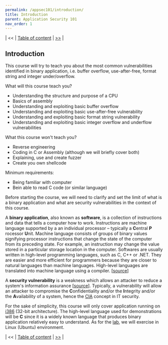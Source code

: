 ```yaml
---
permalink: /appsec101/introduction/
title: Introduction
parent: Application Security 101
nav_order: 1
---
```


| << | [Table of content](https://beaujeant.github.io/AppSec101/) | [>>](https://beaujeant.github.io/AppSec101/cpu/) |

Introduction
------------

This course will try to teach you about the most common vulnerabilities identified in binary application, i.e. buffer overflow, use-after-free, format string and integer under/overflow.

What will this course teach you?
* Understanding the structure and purpose of a CPU
* Basics of assembly
* Understanding and exploiting basic buffer overflow
* Understanding and exploiting basic use-after-free vulnerability
* Understanding and exploiting basic format string vulnerability
* Understanding and exploiting basic integer overflow and underflow vulnerabilities

What this course won't teach you?
* Reverse engineering
* Coding in C or Assembly (although we will briefly cover both)
* Explaining, use and create fuzzer
* Create you own shellcode

Minimum requirements:
* Being familiar with computer
* Bein able to read C code (or similar language)

Before starting the course, we will need to clarify and set the limit of what is a binary application and what are security vulnerabilities in the context of this course.

A __binary application__, also known as __software__, is a collection of instructions and data that tells a computer how to work. Instructions are machine language supported by a an individual processor – typically a __C__​entral __P__​rocessor __U__​nit. Machine language consists of groups of binary values signifying processor instructions that change the state of the computer from its preceding state. For example, an instruction may change the value stored in a particular storage location in the computer. Softwares are usually written in high-level programming languages, such as C, C++ or .NET. They are easier and more efficient for programmers because they are closer to natural languages than machine languages. High-level languages are translated into machine language using a compiler. [[source](https://en.wikipedia.org/wiki/Web_application)]

A __security vulnerability__ is a weakness which allows an attacker to reduce a system's information assurance [[source](https://en.wikipedia.org/wiki/Vulnerability_%28computing%29)]. Typically, a vulnerability will allow an attacker to compromise the __C__​onfidentiality and/or the __I__​ntegrity and/or the __A__​vailability of a system, hence the [CIA](https://en.wikipedia.org/wiki/Information_security#Key_concepts) concept in IT security.

For the sake of simplicity, this course will only cover application running on [i386](https://en.wikipedia.org/wiki/Intel_80386) (32-bit architecture). The high-level language used for demonstrations will be __C__ since it is a widely known language that produces binary application relatively easy to understand. As for the [lab](https://beaujeant.github.io/AppSec101/lab/), we will exercise in Linux (Ubuntu) environment.

| << | [Table of content](https://beaujeant.github.io/AppSec101/) | [>>](https://beaujeant.github.io/AppSec101/cpu/) |
